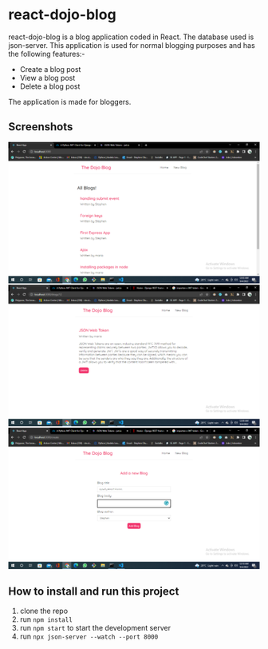 # react-dojo-blog
react-dojo-blog is a blog application coded in React. The database used is json-server. This application is used for normal blogging purposes and has the following features:-

* Create a blog post
* View a blog post
* Delete a blog post

The application is made for bloggers.

## Screenshots
![picture alt](public/1.png "Home page")
<br>
![picture alt](public/2.png "Details page")
<br>
![picture alt](public/3.png "Create page")
<br>

## How to install and run this project
1. clone the repo
2. run `npm install`
3. run `npm start` to start the development server
4. run `npx json-server --watch --port 8000`

